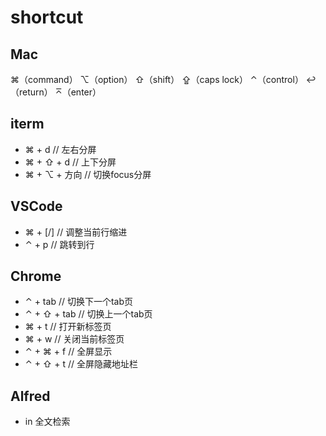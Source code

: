 # shortcut

## Mac

⌘（command）
⌥（option）
⇧（shift）
⇪（caps lock）
⌃（control）
↩（return）
⌅（enter）

## iterm

- ⌘ + d // 左右分屏
- ⌘ + ⇧ + d // 上下分屏
- ⌘ + ⌥ + 方向 // 切换focus分屏

## VSCode

- ⌘ + [/] // 调整当前行缩进
- ⌃ + p // 跳转到行

## Chrome

- ⌃ + tab // 切换下一个tab页
- ⌃ + ⇧ + tab // 切换上一个tab页
- ⌘ + t // 打开新标签页
- ⌘ + w // 关闭当前标签页
- ⌃ + ⌘ + f // 全屏显示
- ⌃ + ⇧ + t // 全屏隐藏地址栏

## Alfred

- in 全文检索
